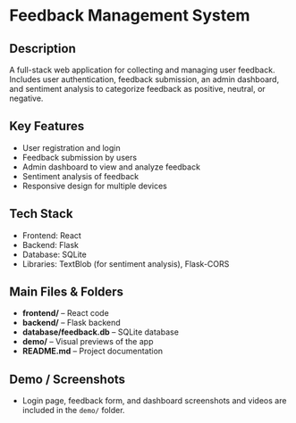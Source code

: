 # Feedback Management System

## Description
A full-stack web application for collecting and managing user feedback. Includes user authentication, feedback submission, an admin dashboard, and sentiment analysis to categorize feedback as positive, neutral, or negative.

## Key Features
- User registration and login
- Feedback submission by users
- Admin dashboard to view and analyze feedback
- Sentiment analysis of feedback
- Responsive design for multiple devices

## Tech Stack
- Frontend: React
- Backend: Flask
- Database: SQLite
- Libraries: TextBlob (for sentiment analysis), Flask-CORS

## Main Files & Folders
- **frontend/** – React code
- **backend/** – Flask backend
- **database/feedback.db** – SQLite database
- **demo/** – Visual previews of the app
- **README.md** – Project documentation

## Demo / Screenshots
- Login page, feedback form, and dashboard screenshots and videos are included in the `demo/` folder.


